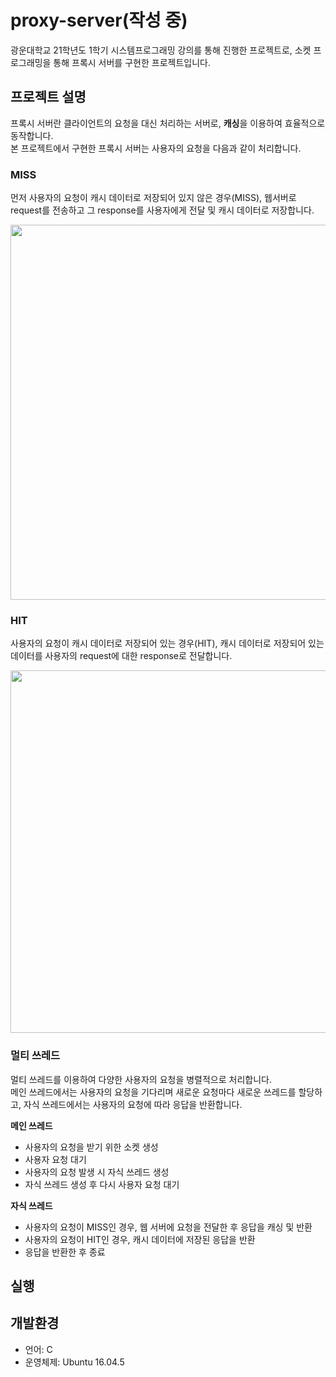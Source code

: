 # proxy-server(작성 중)
광운대학교 21학년도 1학기 시스템프로그래밍 강의를 통해 진행한 프로젝트로, 소켓 프로그래밍을 통해 프록시 서버를 구현한 프로젝트입니다. 

## 프로젝트 설명
프록시 서버란 클라이언트의 요청을 대신 처리하는 서버로, **캐싱**을 이용하여 효율적으로 동작합니다.   
본 프로젝트에서 구현한 프록시 서버는 사용자의 요청을 다음과 같이 처리합니다.  

### MISS
먼저 사용자의 요청이 캐시 데이터로 저장되어 있지 않은 경우(MISS), 웹서버로 request를 전송하고 그 response를 사용자에게 전달 및 캐시 데이터로 저장합니다.   
<p align = "center">
<img src = "https://user-images.githubusercontent.com/71579787/210266488-4e092e85-3b04-4ecb-869d-bdceff19a4b9.png" width = "600">
</p>

### **HIT**
사용자의 요청이 캐시 데이터로 저장되어 있는 경우(HIT), 캐시 데이터로 저장되어 있는 데이터를 사용자의 request에 대한 response로 전달합니다.

<p align = "center">
<img src = "https://user-images.githubusercontent.com/71579787/210267031-7c92f7c2-04d9-491b-a526-5b6a19a21c3d.png" width = "580">
</p>

### 멀티 쓰레드
멀티 쓰레드를 이용하여 다양한 사용자의 요청을 병렬적으로 처리합니다.  
메인 쓰레드에서는 사용자의 요청을 기다리며 새로운 요청마다 새로운 쓰레드를 할당하고, 자식 쓰레드에서는 사용자의 요청에 따라 응답을 반환합니다. 

**메인 쓰레드**
* 사용자의 요청을 받기 위한 소켓 생성
* 사용자 요청 대기
* 사용자의 요청 발생 시 자식 쓰레드 생성
* 자식 쓰레드 생성 후 다시 사용자 요청 대기

**자식 쓰레드**
* 사용자의 요청이 MISS인 경우, 웹 서버에 요청을 전달한 후 응답을 캐싱 및 반환
* 사용자의 요청이 HIT인 경우, 캐시 데이터에 저장된 응답을 반환
* 응답을 반환한 후 종료

## 실행



## 개발환경
* 언어: C
* 운영체제: Ubuntu 16.04.5

